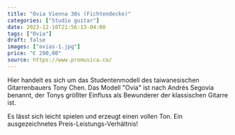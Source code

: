 ```yaml
---
title: "Ovia Vienna 30s (Fichtendecke)"
categories: ["Studio guitar"]
date: 2023-12-10T21:56:13-04:00
tags: ["Ovia"]
draft: false
images: ["ovias-1.jpg"]
price: "€ 290,00"
source: https://www.promusica.co/
---
```


Hier handelt es sich um das Studentenmodell des taiwanesischen Gitarrenbauers Tony Chen. Das Modell "Ovia" ist nach Andrés Segovia benannt, der Tonys größter Einfluss als Bewunderer der klassischen Gitarre ist.

Es lässt sich leicht spielen und erzeugt einen vollen Ton. Ein ausgezeichnetes Preis-Leistungs-Verhältnis!
